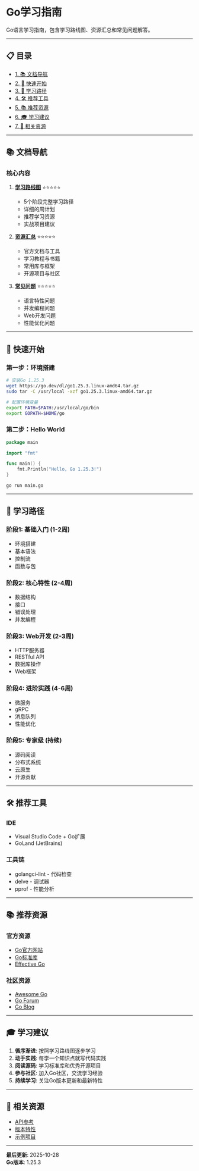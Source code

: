 ﻿# Go学习指南

Go语言学习指南，包含学习路线图、资源汇总和常见问题解答。

---


## 📋 目录

- [1. 📚 文档导航](#-文档导航)
- [2. 🎯 快速开始](#-快速开始)
- [3. 📖 学习路径](#-学习路径)
- [4. 🛠️ 推荐工具](#️-推荐工具)
- [5. 📚 推荐资源](#-推荐资源)
- [6. 🎓 学习建议](#-学习建议)
- [7. 🔗 相关资源](#-相关资源)

---

## 📚 文档导航

### 核心内容

1. **[学习路线图](./01-学习路线图.md)** ⭐⭐⭐⭐⭐
   - 5个阶段完整学习路径
   - 详细的周计划
   - 推荐学习资源
   - 实战项目建议

2. **[资源汇总](./02-资源汇总.md)** ⭐⭐⭐⭐⭐
   - 官方文档与工具
   - 学习教程与书籍
   - 常用库与框架
   - 开源项目与社区

3. **[常见问题](./03-常见问题.md)** ⭐⭐⭐⭐⭐
   - 语言特性问题
   - 并发编程问题
   - Web开发问题
   - 性能优化问题

---

## 🎯 快速开始

### 第一步：环境搭建

```bash
# 安装Go 1.25.3
wget https://go.dev/dl/go1.25.3.linux-amd64.tar.gz
sudo tar -C /usr/local -xzf go1.25.3.linux-amd64.tar.gz

# 配置环境变量
export PATH=$PATH:/usr/local/go/bin
export GOPATH=$HOME/go
```

### 第二步：Hello World

```go
package main

import "fmt"

func main() {
    fmt.Println("Hello, Go 1.25.3!")
}
```

```bash
go run main.go
```

---

## 📖 学习路径

### 阶段1: 基础入门 (1-2周)
- 环境搭建
- 基本语法
- 控制流
- 函数与包

### 阶段2: 核心特性 (2-4周)
- 数据结构
- 接口
- 错误处理
- 并发编程

### 阶段3: Web开发 (2-3周)
- HTTP服务器
- RESTful API
- 数据库操作
- Web框架

### 阶段4: 进阶实践 (4-6周)
- 微服务
- gRPC
- 消息队列
- 性能优化

### 阶段5: 专家级 (持续)
- 源码阅读
- 分布式系统
- 云原生
- 开源贡献

---

## 🛠️ 推荐工具

### IDE
- Visual Studio Code + Go扩展
- GoLand (JetBrains)

### 工具链
- golangci-lint - 代码检查
- delve - 调试器
- pprof - 性能分析

---

## 📚 推荐资源

### 官方资源
- [Go官方网站](https://go.dev/)
- [Go标准库](https://pkg.go.dev/std)
- [Effective Go](https://go.dev/doc/effective_go)

### 社区资源
- [Awesome Go](https://github.com/avelino/awesome-go)
- [Go Forum](https://forum.golangbridge.org/)
- [Go Blog](https://go.dev/blog/)

---

## 🎓 学习建议

1. **循序渐进**: 按照学习路线图逐步学习
2. **动手实践**: 每学一个知识点就写代码实践
3. **阅读源码**: 学习标准库和优秀开源项目
4. **参与社区**: 加入Go社区，交流学习经验
5. **持续学习**: 关注Go版本更新和最新特性

---

## 🔗 相关资源

- [API参考](../api/README.md)
- [版本特性](../versions/README.md)
- [示例项目](../../projects/examples/README.md)

---

**最后更新**: 2025-10-28  
**Go版本**: 1.25.3

